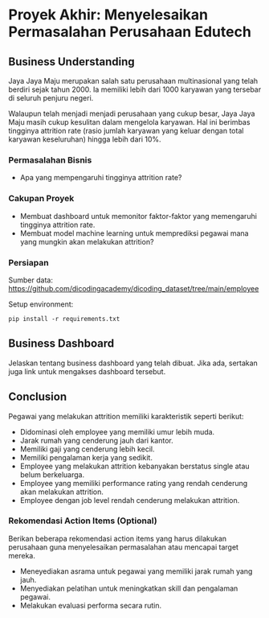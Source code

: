 # Proyek Akhir: Menyelesaikan Permasalahan Perusahaan Edutech

## Business Understanding

Jaya Jaya Maju merupakan salah satu perusahaan multinasional yang telah berdiri sejak tahun 2000. Ia memiliki lebih dari 1000 karyawan yang tersebar di seluruh penjuru negeri.

Walaupun telah menjadi menjadi perusahaan yang cukup besar, Jaya Jaya Maju masih cukup kesulitan dalam mengelola karyawan. Hal ini berimbas tingginya attrition rate (rasio jumlah karyawan yang keluar dengan total karyawan keseluruhan) hingga lebih dari 10%.

### Permasalahan Bisnis

- Apa yang mempengaruhi tingginya attrition rate?

### Cakupan Proyek

- Membuat dashboard untuk memonitor faktor-faktor yang memengaruhi tingginya attrition rate.
- Membuat model machine learning untuk memprediksi pegawai mana yang mungkin akan melakukan attrition?

### Persiapan

Sumber data: <https://github.com/dicodingacademy/dicoding_dataset/tree/main/employee>

Setup environment:

```
pip install -r requirements.txt
```

## Business Dashboard

Jelaskan tentang business dashboard yang telah dibuat. Jika ada, sertakan juga link untuk mengakses dashboard tersebut.

## Conclusion

Pegawai yang melakukan attrition memiliki karakteristik seperti berikut:

- Didominasi oleh employee yang memiliki umur lebih muda.
- Jarak rumah yang cenderung jauh dari kantor.
- Memiliki gaji yang cenderung lebih kecil.
- Memiliki pengalaman kerja yang sedikit.
- Employee yang melakukan attrition kebanyakan berstatus single atau belum berkeluarga.
- Employee yang memiliki performance rating yang rendah cenderung akan melakukan attrition.
- Employee dengan job level rendah cenderung melakukan attrition.

### Rekomendasi Action Items (Optional)

Berikan beberapa rekomendasi action items yang harus dilakukan perusahaan guna menyelesaikan permasalahan atau mencapai target mereka.

- Meneyediakan asrama untuk pegawai yang memiliki jarak rumah yang jauh.
- Menyediakan pelatihan untuk meningkatkan skill dan pengalaman pegawai.
- Melakukan evaluasi performa secara rutin.
